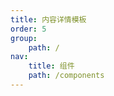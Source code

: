 ```yaml
---
title: 内容详情模板
order: 5
group:
    path: /
nav:
    title: 组件
    path: /components
---
```



<code src="./index.tsx" />